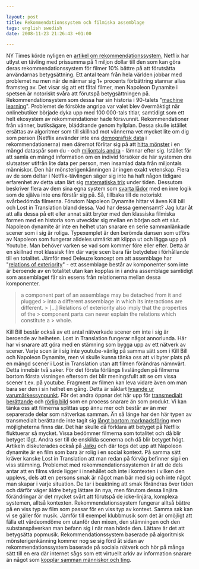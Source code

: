 ```yaml
--- 

layout: post
title: Rekommendationssystem och filmiska assemblage 
tags: english swedish 
date: 2008-11-23 21:26:43 +01:00 

---
```


NY Times körde nyligen en [artikel om rekommendationssystem.](http://www.nytimes.com/2008/11/23/magazine/23Netflix-t.html) Netflix har utlyst en tävling med prissumma på 1 miljon dollar till den som kan göra deras rekommendationssystem för filmer 10% bättre på att förutsätta användarnas betygsättning. Ett antal team från hela världen jobbar med problemet nu men när de närmar sig 1+ procents förbättring stannar allas framsteg av. Det visar sig att ett fåtal filmer, men Napoleon Dynamite i spetsen är notoriskt svåra att förutspå betygsättningen på. Rekommendationsystem som dessa har sin historia i 90-talets "[machine learning](http://en.wikipedia.org/wiki/Machine_learning)". Problemet de försökte angripa var valet blev övermäktigt när onlinebutiker började dyka upp med 100 000-tals titlar, samtidigt som ett helt ekosystem av rekommendationer hade försvunnit. Rekommendationer från vänner, butiksägare, bläddrande genom hyllplan. Dessa skulle istället ersättas av algoritmer som till skillnad mot vännerna vet mycket lite om dig som person (Netflix använder inte ens [demografisk data](http://www.google.se/search?q=panoptikon) i rekommendationerna) men däremot förlitar sig på att [hitta mönster](http://www.google.se/search?q=panspektron) i en mängd dataspår som du - och [miljontals andra](http://www.google.se/search?q=sociogram) - lämnar efter sig. Istället för att samla en mängd information om en individ försöker de här systemen dra slutsatser utifrån lite data per person, men insamlad data från miljontals människor. Den här mönsterigenkänningen är ingen exakt vetenskap. Flera av de som deltar i Netflix-tävlingen säger sig inte ha haft någon tidigare erfarenhet av detta utan lärt sig [matematiska trix](http://en.wikipedia.org/wiki/Singular_value_decomposition) under tiden. Dessutom beskriver flera av dem sina egna system som [svarta lådor](http://www.google.se/search?q=latour+black+box) med en inre logik som de själva inte ens förstår sig på. Så, tillbaka till de notoriskt svårbedömda filmerna. Förutom Napoleon Dynamite hittar vi även Kill bill och Lost in Translation bland dessa. Vad har dessa gemensamt? Jag lutar åt att alla dessa på ett eller annat sätt bryter med den klassiska filmiska formen med en historia som utvecklar sig mellan en början och ett slut. Napoleon dynamite är inte en helhet utan snarare en serie sammanlänkade scener som i sig är roliga. Typexemplet är den berömda dansen som utförs av Napoleon som fungerar alldeles utmärkt att klippa ut och lägga upp på Youtube. Man behöver varken se vad som kommer före eller efter. Detta är en skillnad mot klassisk film där varje scen bara får betydelse i förhållande till en totalitet. Jämför med Deleuze koncept om att assemblage har "[relations of exteriority](http://www.isk-gbg.org/99our68/?p=173)" - ett assemblage består av komponenter som inte är beroende av en totalitet utan kan kopplas in i andra assemblage samtidigt som assemblaget får sin essens från relationerna mellan dessa komponenter.

> a component part of an assemblage may be detached from it and plugged > into a different assemblage in which its interactions are different. > […] Relations of exteriority also imply that the properties of the > component parts can never explain the relations which constitute a > whole.

Kill Bill består också av ett antal nätverkade scener om inte i sig är beroende av helheten. Lost in Translation fungerar något annorlunda. Här har vi snarare att göra med en stämning som bygga upp av ett nätverk av scener. Varje scen är i sig inte youtube-vänlig på samma sätt som i Kill Bill och Napoleon Dynamite, men vi skulle kunna tänka oss att vi byter plats på en mängd scener i Lost in Translation utan att filmen förändras nämnvärt. Detta innebär två saker. För det första förlängs livslängden på filmerna bortom första visningen eftersom det blir meningsfullt att se om vissa scener t.ex. på youtube. Fragment av filmen kan leva vidare även om man bara ser den i sin helhet en gång. Detta är såklart [lysande ur varumärkessynpunkt](2008-11-16-ljudmolnet.html). För det andra öppnar det här upp för [transmedialt berättande](http://en.wikipedia.org/wiki/Transmedia_storytelling) och [rörlig bild](http://rogeraberg.jaiku.com/presence/49496525) som en process snarare än som produkt. Vi kan tänka oss att filmerna splittas upp ännu mer och består av än mer separerade delar som nätverkas samman. Än så länge har den här typen av transmedialt berättande inte tagit sig [långt bortom marknadsföring](http://en.wikipedia.org/wiki/I_Love_Bees) men möjligheterna finns där. Det här skulle då förklara att betyget på Netflix fluktuerar så mycket. Vissa bedömmer filmerna som totalitet och då blir betyget lågt. Andra ser till de enskilda scenerna och då blir betyget högt. Artikeln diskuterades också på [Jaiku](http://tomasw.jaiku.com/presence/49481565) och där togs det upp att Napoleon dynamite är en film som bara är rolig i en social kontext. På samma sätt kräver kanske Lost in Translation att man redan på förväg befinner sig i en viss stämning. Problemet med rekommendationssystemen är att de dels antar att en films värde ligger i innehållet och inte i kontexten i vilken den upplevs, dels att en persons smak är något man bär med sig och inte något man skapar i varje situation. De tar i beaktning att smak förändras över tiden och därför väger äldre betyg lättare än nya, men förutom dessa linjära förändringar är det mycket svårt att förutspå de icke-linjära, komplexa systemen, alltså kontexten. Rekommendationssystem fungerar alltså bättre på en viss typ av film som passar för en viss typ av kontext. Samma sak kan vi se gäller för musik. Jämför till exempel klubbmusik som det är omöjligt att fälla ett värdeomdöme om utanför den mixen, den stämningen och den substanspåverkan man befann sig i när man hörde den. Lättare är det att betygsätta popmusik. Rekommendationssystem baserade på algoritmisk mönsterigenkänning kommer nog se sig förd åt sidan av rekommendationssystem baserade på sociala nätverk och hör på många sätt till en era där internet sågs som ett virtuellt arkiv av information snarare än något som [kopplar samman människor och ting](2008-11-16-ljudmolnet.html). 
